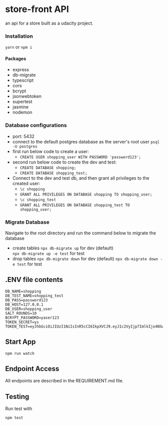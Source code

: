 # store-front API

an api for a store built as a udacity project.

### Installation

`yarn` or `npm i`

#### Packages

- express
- db-migrate
- typescript
- cors
- bcrypt
- jsonwebtoken
- supertest
- jasmine
- nodemon

### Database configurations

- port: 5432
- connect to the default postgres database as the server's root user `psql -U postgres`
- first run below code to create a user:
  - `CREATE USER shopping_user WITH PASSWORD 'password123';`
- second run below code to create the dev and test:
  - `CREATE DATABASE shopping;`
  - `CREATE DATABASE shopping_test;`
- Connect to the dev and test db, and then grant all privileges to the created user:
  - `\c shopping`
  - `GRANT ALL PRIVILEGES ON DATABASE shopping TO shopping_user;`
  - `\c shopping_test`
  - `GRANT ALL PRIVILEGES ON DATABASE shopping_test TO shopping_user;`

### Migrate Database

Navigate to the root directory and run the command below to migrate the database

- create tables
  `npx db-migrate up` for dev (default)  
  `npx db-migrate up -e test` for test
- drop tables
  `npx db-migrate down` for dev (default)
  `npx db-migrate down -e test` for test

## .ENV file contents

```
DB_NAME=shopping
DB_TEST_NAME=shopping_test
DB_PASS=password123
DB_HOST=127.0.0.1
DB_USER=shopping_user
SALT_ROUNDS=10
BCRYPT_PASSWORD=yaser123
TOKEN_SECRET=ys
TOKEN_TEST=eyJhbGciOiJIUzI1NiIsInR5cCI6IkpXVCJ9.eyJ1c2VyIjp7ImlkIjo4NSwiZmlyc3RuYW1lIjoiQW1tYXIiLCJsYXN0bmFtZSI6Iklzc2EiLCJwYXNzd29yZCI6IiQyYiQxMCROQTV6LzRlMFhIcTk3YkVFM2hha2dlWnlJZmU3dWpjZFMyY29XVHJnR0drU0hTdExLODRPaSJ9LCJpYXQiOjE2NzU2MTUxNDV9.hFOmSOFEyuPlSc7_ZwD5pQWLypvC0YOOYLXvL9MegLQ
```

## Start App

`npm run watch`

## Endpoint Access

All endpoints are described in the REQUIREMENT.md file.

## Testing

Run test with

`npm test`
